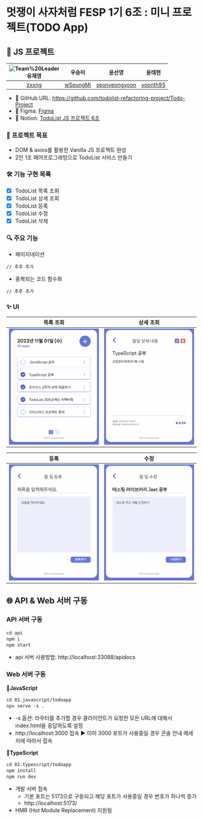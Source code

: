 # 멋쟁이 사자처럼 FESP 1기 6조 : 미니 프로젝트(TODO App)

## 📌 JS 프로젝트

| ![Team%20Leader](https://img.shields.io/badge/-Team%20leader-95DBF9)</br>**유재영** |               **우승미**                |                    **윤선영**                     |               **윤태현**                |
| :---------------------------------------------------------------------------------: | :-------------------------------------: | :-----------------------------------------------: | :-------------------------------------: |
|                          [zxxng](https://github.com/zxxng)                          | [wSeungMi](https://github.com/wSeungMi) | [seonyeongyoon](https://github.com/seonyeongyoon) | [yoonth95](https://github.com/yoonth95) |

- 🔗 GitHub URL: https://github.com/todolist-refactoring-project/Todo-Project
- 🎨 Figma: [Figma](https://www.figma.com/file/cBxAPfNJHH4W0s1ZoCFhmH/%5BFESP%5D-%ED%88%AC%EB%91%90%EB%A6%AC%EC%8A%A4%ED%8A%B8-%ED%94%84%EB%A1%9C%EC%A0%9D%ED%8A%B8_6%EC%A1%B0?type=design&node-id=0-1&mode=design&t=i6VcsLKAgantBfT5-0)
- 📝 Notion: [TodoList JS 프로젝트 6조](https://pushy-barnacle-128.notion.site/TodoList-JS-6-b4a1c732717340718d79a259d4caca4a?pvs=4)

### 🎯 프로젝트 목표

- DOM & axios를 활용한 Vanilla JS 프로젝트 완성
- 2인 1조 페어프로그래밍으로 TodoList 서비스 만들기

### 🛠️ 기능 구현 목록

- [x] TodoList 목록 조회
- [x] TodoList 상세 조회
- [x] TodoList 등록
- [x] TodoList 수정
- [x] TodoList 삭제

### 🔍 주요 기능

- 페이지네이션

```
// 추후 추가
```

- 중복되는 코드 함수화

```
// 추후 추가
```

### ✨ UI

|                            목록 조회                            |                            상세 조회                            |
| :-------------------------------------------------------------: | :-------------------------------------------------------------: |
| <img src='./images/todoapp-list.png' alt='todoapp 목록 조회' /> | <img src='./images/todoapp-info.png' alt='todoapp 상세 조회' /> |

|                             등록                             |                             수정                             |
| :----------------------------------------------------------: | :----------------------------------------------------------: |
| <img src='./images/todoapp-regist.png' alt='todoapp 등록' /> | <img src='./images/todoapp-update.png' alt='todoapp 수정' /> |

## 🌐 API & Web 서버 구동

### API 서버 구동

```
cd api
npm i
npm start
```

- api 서버 사용방법: http://localhost:33088/apidocs

### Web 서버 구동

📍**JavaScript**

```
cd 01.javascript/todoapp
npx serve -s .
```

- -s 옵션: 라우터를 추가할 경우 클라이언트가 요청한 모든 URL에 대해서 index.html을 응답하도록 설정
- http://localhost:3000 접속 ▶️ 이미 3000 포트가 사용중일 경우 콘솔 안내 메세지에 따라서 접속

📍**TypeScript**

```
cd 02.typescript/todoapp
npm install
npm run dev
```

- 개발 서버 접속
  - 기본 포트는 5173으로 구동되고 해당 포트가 사용중일 경우 번호가 하나씩 증가
  - http://localhost:5173/
- HMR (Hot Module Replacement) 지원됨

